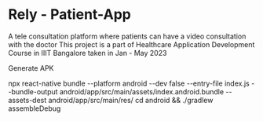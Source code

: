 # Rely - Patient-App
A tele consultation platform where patients can have a video consultation with the doctor
This project is a part of Healthcare Application Development Course in IIIT Bangalore taken in Jan - May 2023 

Generate APK


npx react-native bundle --platform android --dev false --entry-file index.js --bundle-output android/app/src/main/assets/index.android.bundle --assets-dest android/app/src/main/res/
cd android && ./gradlew assembleDebug

